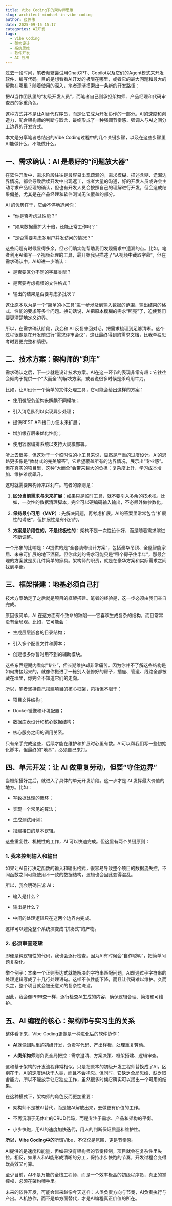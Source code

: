 ```yaml
---
title: Vibe Coding下的架构师思维
slug: architect-mindset-in-vibe-coding
author: 裴伟伟
date: 2025-09-15 15:17
categories: AI开发
tags:
  - Vibe Coding
  - 架构设计
  - 系统思维
  - 软件开发
  - AI 应用
---
```


过去一段时间，笔者频繁尝试用ChatGPT、Copilot以及它们的Agent模式来开发软件、编写代码。目的是想看看AI开发的极限在哪里，或者它的最大问题和最大的帮助在哪里？随着使用的深入，笔者逐渐摸索出一条新的开发路径：

把AI当作团队里的“初级开发人员”，而笔者自己则承担架构师、产品经理和代码审查员的多重角色。

这种方式并不是让AI替代程序员，而是让它成为开发协作的一部分。AI的速度和创造力，配合架构师的判断与取舍，最终形成了一种强调节奏感、强调人与AI之间分工边界的开发方式。

本文是分享笔者总结出的Vibe Coding过程中的几个关键步骤，以及在这些步骤里AI能做什么，不能做什么。

## 一、需求确认：AI 是最好的“问题放大器”

在软件开发中，需求阶段往往是最容易出现疏漏的，需求模糊、描述含糊、遗漏边界情况，都会导致后续开发中出现返工，或者大量的沟通，好的开发人员或许会主动寻求产品经理的确认，但也有开发人员会按照自己的理解进行开发，但会造成结果偏差，尤其是在产品经理和软件测试无法覆盖的部分。

AI 的优势在于，它会不停地追问你：

*   “你是否考虑过性能？”
    
*   “如果数据量扩大十倍，还能正常工作吗？”
    
*   “是否需要考虑多用户并发访问的情况？”
    
这些问题有时候显得多余，但它们确实能帮助我们发现需求中遗漏的点。比如，笔者利用AI编写一个视频处理的工具，最开始我只描述了“从视频中截取字幕”，但在需求确认中，AI却进一步确认：

*   是否要区分不同的字幕类型？
    
*   是否要考虑视频的文件格式？
    
*   输出的结果是否要考虑多批次？

这让原本以为是一个“简单的小工具”进一步涉及到输入数据的范围、输出结果的格式、性能的要求等多个问题。换句话说，AI把原本模糊的需求“照亮”了，迫使我们要更清楚地定义边界。

所以，在需求确认阶段，我会和 AI 反复来回对话，把需求梳理到足够清晰。这个过程很像是在开发前进行“需求评审会议”，这让最终得到的需求文档，比我单独思考时要更完整和缜密。

## 二、技术方案：架构师的“刹车”

需求确认之后，下一步就是设计技术方案。AI在这一环节的表现非常有趣：它往往会倾向于提供一个“大而全”的解决方案，或者说很多时候是杀鸡用牛刀。

比如，让AI设计一个简单的文件处理工具，它可能会给出这样的方案：

*   使用微服务架构来解耦不同模块；
    
*   引入消息队列以实现异步处理；
    
*   提供REST API接口方便未来扩展；
    
*   增加缓存层来优化性能；
    
*   使用容器编排系统以支持大规模部署。

听上去很美，但这对于一个临时性的小工具来说，显然是严重的过度设计。AI的思路更多像是“教材式的完美解答”，它希望覆盖所有的边界情况，展示出“专业感”。但在真实的项目里，这种“大而全”会带来巨大的负担：复杂度上升、学习成本增加、维护难度飙升。

这时就需要架构师来踩刹车。笔者的原则是：

1.  **区分当前需求与未来扩展**：如果只是临时工具，就不要引入多余的技术栈。比如，一次性的数据清理脚本，完全可以硬编码输入输出，不必额外做参数化。
    
2.  **保持最小可用（MVP）**：先解决问题，再考虑扩展。AI的答案里常常包含“扩展性的诱惑”，但扩展性是有代价的。
    
3.  **方案是阶段性的，不是终极性的**：架构不是一次性设计好，而是随着需求演进不断调整。
    
一个形象的比喻是：AI提供的是“全套装修设计方案”，包括豪华吊顶、全屋智能家居、未来可扩展的地下酒窖。但你此刻的需求可能只是“租个房子住半年”，那最合理的方案就是买几件简单的家具。架构师的职责，就是在豪华方案和实际需求之间找到平衡。

## 三、框架搭建：地基必须自己打

技术方案确定了之后就是项目的框架搭建。笔者的经验是，这一步必须由我们亲自完成。

原因很简单，AI 在这方面有个致命的缺陷——它喜欢生成复杂的结构，而且常常没有全局观。比如，它可能会：

*   生成层层嵌套的目录结构；
    
*   引入多个配置文件和脚本；
    
*   创建很多你暂时用不到的辅助模块。
    
这些东西短期内看似“专业”，但长期维护却非常痛苦。因为你并不了解这些结构是如何拼接起来的，就像你搬进了一栋别人装修好的房子，插座、管道、线路全都被藏在墙里，你完全不知道它们的走向。

所以，笔者坚持自己搭建项目的核心框架，包括但不限于：

*   项目文件结构；
    
*   Docker镜像和环境配置；
    
*   数据库表设计和核心数据结构；
    
*   核心服务之间的调用关系。
    
只有亲手完成这些，后续才能在维护和扩展时心里有数。AI可以帮我们写一些初始化脚本，但最终的“地基”，必须自己来打。

## 四、单元开发：让 AI 做重复劳动，但要“守住边界”

当框架搭好之后，就进入了具体的单元开发阶段。这一步才是 AI 发挥最大价值的地方。比如：

*   写数据处理的循环；
    
*   实现一个常见的算法；
    
*   生成测试用例；
    
*   搭建接口的基本逻辑。

这些重复性、机械性的工作，AI 可以快速完成。但这里有两个关键原则：

### 1\. 我来控制输入和输出

如果让AI自行决定函数的输入和输出格式，很容易导致整个项目的数据流失控。不同函数之间可能使用不一致的数据结构，逻辑也会因此变得混乱。

所以，我会明确告诉 AI：

*   输入是什么？
    
*   输出是什么？
    
*   中间的处理逻辑只在这两个边界内完成。
    
这样可以避免整个系统演变成“拼凑式”的产物。

### 2\. 必须审查逻辑

即便是纯逻辑性的代码，我也会逐行检查。因为AI有时候会“自作聪明”，把简单问题复杂化。

举个例子：本来一个正则表达式就能解决的字符串匹配问题，AI却通过子字符串的处理逻辑写成了十几行处理语句。这样不仅性能下降，而且让代码难以维护。久而久之，整个项目就会被无意义的复杂性淹没。

因此，我会像PR审查一样，逐行检查AI生成的内容，确保逻辑合理、简洁和可维护。

## 五、AI 编程的核心：架构师与实习生的关系

整体看下来，Vibe Coding更像是一种进化后的软件协作：

*   **AI**就像团队里的初级开发，负责写代码、产出样板、处理重复劳动。
    
*   **人类架构师**则负责全局把控：需求澄清、方案决策、框架搭建、逻辑审查。
    
这和基于架构的开发流程非常相似，只是把原本的初级开发工程师替换成了AI。区别在于，AI的速度远快于人类，而且不会抱怨。但同时，它缺乏全局思维、缺乏取舍能力，所以不能放手让它独立工作，虽然很多时候它确实可以攒出一个可用的结果。

在这种模式下，架构师的角色反而更加重要：

*   架构师不是被AI替代，而是被AI解放出来，去做更有价值的工作。
    
*   不再沉溺于无休止的CRUD代码，而是专注于需求、产品和架构的平衡。
    
*   小步快跑，用AI的速度加快迭代，用人的判断保证质量和维护性。
    
**所以，Vibe Coding中的**所谓Vibe，不仅仅是氛围，更是节奏感。

AI提供的是速度和能量，但如果没有架构师的节奏控制，项目就会在复杂性里失控。相反，如果人和AI能形成清晰的分工，保持小步快跑的节奏，开发过程会变得既高效又可靠。

至少目前，AI不是万能的全栈工程师，而是一个效率极高的初级程序员，真正的掌控权，必须在架构师手里。

未来的软件开发，可能会越来越像今天这样：人类负责方向与节奏，AI负责执行与产出。人机协作，而不是单方面替代，才是AI编程真正价值的所在。